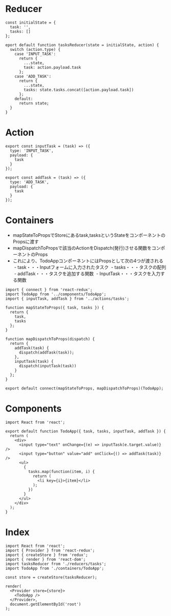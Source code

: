 # Reducer
```
const initialState = {
  task: '',
  tasks: []
};

eport default function tasksReducer(state = initialState, action) {
  switch (action.type) {
    case 'INPUT_TASK':
      return {
        ...state,
        task: action.payload.task
      };
    case 'ADD_TASK':
      return {
        ...state,
        tasks: state.tasks.concat([action.payload.task])
      };
    default:
      return state;
  }
}
```

# Action
```
export const inputTask = (task) => ({
  type: 'INPUT_TASK',
  payload: {
    task
  }
});

export const addTask = (task) => ({
  type: 'ADD_TASK',
  payload: {
    task
  }
});
```

# Containers
- mapStateToPropsでStoreにあるtask,tasksというStateをコンポーネントのPropsに渡す
- mapDispatchToPropsで該当のActionをDispatch(発行)させる関数をコンポーネントのProps
- これにより、TodoAppコンポーネントにはPropsとして次の4つが渡される
  - task・・・Inputフォームに入力されたタスク
  - tasks・・・タスクの配列
  - addTask・・・タスクを追加する関数
  - InputTask・・・タスクを入力する関数

```
import { connect } from 'react-redux';
import TodoApp from '../components/TodoApp';
import { inputTask, addTask } from '../actions/tasks';

function mapStateToProps({ task, tasks }) {
  return {
    task,
    tasks
  };
}

function mapDispatchToProps(dispatch) {
  return {
    addTask(task) {
      dispatch(addTask(task));
    },
    inputTask(task) {
      dispatch(inputTask(task))
    }
  };
}

export default connect(mapStateToProps, mapDispatchToProps)(TodoApp);
```

# Components
```
import React from 'react';

export default function TodoApp({ task, tasks, inputTask, addTask }) {
  return (
    <div>
      <input type="text" onChange={(e) => inputTask(e.target.value)} />
      <input type="button" value="add" onClick={() => addTask(task)} />
      <ul>
        {
          tasks.map(function(item, i) {
            return (
              <li key={i}>{item}</li>
            );
          })
        }
      </ul>
    </div>
  );
}
```

# Index
```
import React from 'react';
import { Provider } from 'react-redux';
import { createStore } from 'redux';
import { render } from 'react-dom';
import tasksReducer from './reducers/tasks';
import TodoApp from './containers/TodoApp';

const store = createStore(tasksReducer);

render(
  <Provider store={store}>
    <TodoApp />
  </Provider>,
  document.getElementById('root')
);
```

